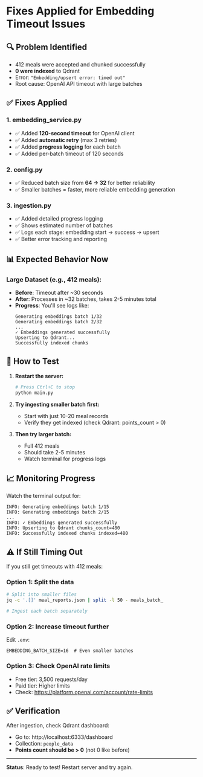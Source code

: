 # Fixes Applied for Embedding Timeout Issues

## 🔍 Problem Identified
- 412 meals were accepted and chunked successfully
- **0 were indexed** to Qdrant
- Error: `"Embedding/upsert error: timed out"`
- Root cause: OpenAI API timeout with large batches

## ✅ Fixes Applied

### 1. **embedding_service.py**
- ✅ Added **120-second timeout** for OpenAI client
- ✅ Added **automatic retry** (max 3 retries)
- ✅ Added **progress logging** for each batch
- ✅ Added per-batch timeout of 120 seconds

### 2. **config.py**
- ✅ Reduced batch size from **64 → 32** for better reliability
- ✅ Smaller batches = faster, more reliable embedding generation

### 3. **ingestion.py**
- ✅ Added detailed progress logging
- ✅ Shows estimated number of batches
- ✅ Logs each stage: embedding start → success → upsert
- ✅ Better error tracking and reporting

## 📊 Expected Behavior Now

### Large Dataset (e.g., 412 meals):
- **Before**: Timeout after ~30 seconds
- **After**: Processes in ~32 batches, takes 2-5 minutes total
- **Progress**: You'll see logs like:
  ```
  Generating embeddings batch 1/32
  Generating embeddings batch 2/32
  ...
  ✓ Embeddings generated successfully
  Upserting to Qdrant...
  Successfully indexed chunks
  ```

## 🚀 How to Test

1. **Restart the server:**
   ```bash
   # Press Ctrl+C to stop
   python main.py
   ```

2. **Try ingesting smaller batch first:**
   - Start with just 10-20 meal records
   - Verify they get indexed (check Qdrant: points_count > 0)

3. **Then try larger batch:**
   - Full 412 meals
   - Should take 2-5 minutes
   - Watch terminal for progress logs

## 📈 Monitoring Progress

Watch the terminal output for:
```
INFO: Generating embeddings batch 1/15
INFO: Generating embeddings batch 2/15
...
INFO: ✓ Embeddings generated successfully
INFO: Upserting to Qdrant chunks_count=480
INFO: Successfully indexed chunks indexed=480
```

## ⚠️ If Still Timing Out

If you still get timeouts with 412 meals:

### Option 1: Split the data
```bash
# Split into smaller files
jq -c '.[]' meal_reports.json | split -l 50 - meals_batch_

# Ingest each batch separately
```

### Option 2: Increase timeout further
Edit `.env`:
```
EMBEDDING_BATCH_SIZE=16  # Even smaller batches
```

### Option 3: Check OpenAI rate limits
- Free tier: 3,500 requests/day
- Paid tier: Higher limits
- Check: https://platform.openai.com/account/rate-limits

## ✅ Verification

After ingestion, check Qdrant dashboard:
- Go to: http://localhost:6333/dashboard
- Collection: `people_data`
- **Points count should be > 0** (not 0 like before)

---

**Status**: Ready to test! Restart server and try again.



